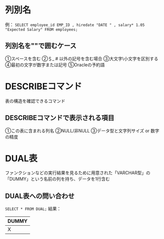 # 列別名
例：
`SELECT employee_id EMP_ID , hiredate "DATE " , salary* 1.05 "Expected Salary" FROM employees;` 
## 列別名を""で囲むケース
①スペースを含む
②＄_ # 以外の記号を含む場合
③大文字\小文字を区別する
④最初の文字が数字または記号
⑤Oracleの予約語
# DESCRIBEコマンド
表の構造を確認できるコマンド
## DESCRIBEコマンドで表示される項目
①この表に含まれる列名
②NULL/非NULL
③データ型と文字列サイズ or 数字の精度

# DUAL表
ファンクションなどの実行結果を見るために用意された「VARCHAR型」の「DUMMY」という名前の列を持ち、データを1行含む
## DUAL表への問い合わせ

`SELECT * FROM DUAL;`
結果：

| DUMMY |
| ----- |
| X     |
